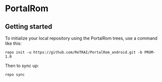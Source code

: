 PortalRom
===========

Getting started
---------------

To initialize your local repository using the PortalRom trees, use a command like this:
```
repo init -u https://github.com/ReTRAI/PortalRom_android.git -b PROM-1.0
```
Then to sync up:
```
repo sync
```


